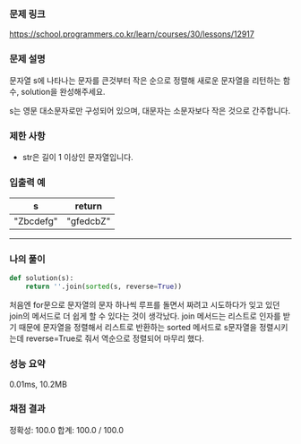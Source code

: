 ### 문제 링크

https://school.programmers.co.kr/learn/courses/30/lessons/12917

### **문제 설명**

문자열 s에 나타나는 문자를 큰것부터 작은 순으로 정렬해 새로운 문자열을 리턴하는 함수, solution을 완성해주세요.

s는 영문 대소문자로만 구성되어 있으며, 대문자는 소문자보다 작은 것으로 간주합니다.

### 제한 사항

- str은 길이 1 이상인 문자열입니다.

### 입출력 예

| s | return |
| --- | --- |
| "Zbcdefg" | "gfedcbZ" |

---

### 나의 풀이

```python
def solution(s):
    return ''.join(sorted(s, reverse=True))
```

처음엔 for문으로 문자열의 문자 하나씩 루프를 돌면서 짜려고 시도하다가 잊고 있던 join의 메서드로 더 쉽게 할 수 있다는 것이 생각났다. join 메서드는 리스트로 인자를 받기 때문에 문자열을 정렬해서 리스트로 반환하는 sorted 메서드로 s문자열을 정렬시키는데 reverse=True로 줘서 역순으로 정렬되어 마무리 했다.

### 성능 요약

0.01ms, 10.2MB

### 채점 결과

정확성: 100.0
합계: 100.0 / 100.0

